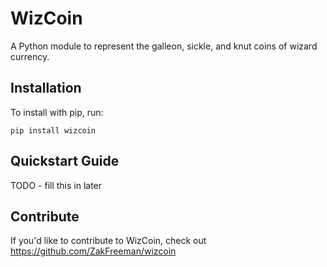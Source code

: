 WizCoin
======

A Python module to represent the galleon, sickle, and knut coins of wizard currency.

Installation
------------

To install with pip, run:

    pip install wizcoin

Quickstart Guide
----------------

TODO - fill this in later

Contribute
----------

If you'd like to contribute to WizCoin, check out https://github.com/ZakFreeman/wizcoin
